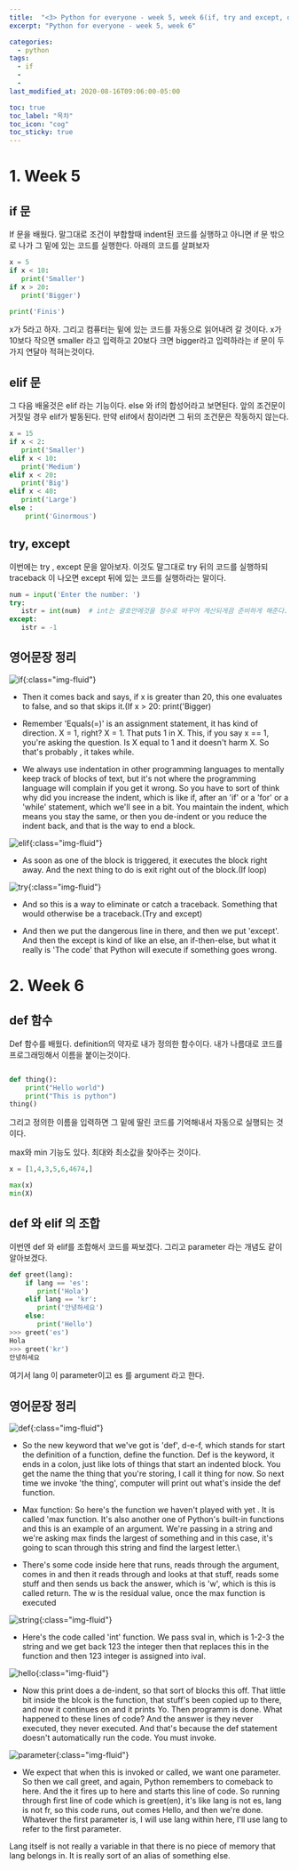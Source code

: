 ```yaml
---
title:  "<3> Python for everyone - week 5, week 6(if, try and except, def 함수)"
excerpt: "Python for everyone - week 5, week 6"

categories:
  - python
tags:
  - if
  - 
  - 
last_modified_at: 2020-08-16T09:06:00-05:00

toc: true
toc_label: "목차"
toc_icon: "cog"
toc_sticky: true
---
```


# 1. Week 5

## if 문

If 문을 배웠다. 말그대로 조건이 부합할때 indent된 코드를 실행하고 아니면 if 문 밖으로 나가 그 밑에 있는 코드를 실행한다. 아래의 코드를 살펴보자 

```python
x = 5 
if x < 10:
   print('Smaller')
if x > 20:
   print('Bigger')

print('Finis')
```

x가 5라고 하자. 그리고 컴퓨터는 밑에 있는 코드를 자동으로 읽어내려 갈 것이다. x가 10보다 작으면 smaller 라고 입력하고 20보다 크면 bigger라고 입력하라는 if 문이 두가지 연달아 적혀는것이다.  

## elif 문

그 다음 배울것은 elif 라는 기능이다. else 와 if의 합성어라고 보면된다. 앞의 조건문이 거짓일 경우 elif가 발동된다. 만약 elif에서 참이라면 그 뒤의 조건문은 작동하지 않는다. 

```python
x = 15
if x < 2:
   print('Smaller')
elif x < 10:
   print('Medium')
elif x < 20:
   print('Big')
elif x < 40:
   print('Large')
else :
    print('Ginormous')

```

## try, except

이번에는 try , except 문을 알아보자. 이것도 말그대로 try 뒤의 코드를 실행하되 traceback 이 나오면 except 뒤에 있는 코드를 실행하라는 말이다. 

```python
num = input('Enter the number: ')
try:
   istr = int(num)  # int는 괄호안에것을 정수로 바꾸어 계산되게끔 준비하게 해준다. 
except:
   istr = -1

```

## 영어문장 정리

![if](https://yeonghunko.github.io/assets/img/coursera-python/if.png){:class="img-fluid"}

- Then it comes back and says, if x is greater than 20, this one evaluates to false, and so that skips it.(If x > 20: print('Bigger)

- Remember 'Equals(=)' is an assignment statement, it has kind of direction. X = 1, right? X = 1. That puts 1 in X. This, if you say x == 1, you're asking the question. Is X equal to 1 and it doesn't harm X. So that's probably , it takes while.

- We always use indentation in other programming languages to mentally keep track of blocks of text, but it's not where the programming language will complain if you get it wrong. So you have to sort of think why did you increase the indent, which is like if, after an 'if' or a 'for' or a 'while' statement, which we'll see in a bit. You maintain the indent, which means you stay the same, or then you de-indent or you reduce the indent back, and that is the way to end a block.


![elif](https://yeonghunko.github.io/assets/img/coursera-python/elif.png){:class="img-fluid"}

- As soon as one of the block is triggered, it executes the block right away. And the next thing to do is exit right out of the block.(If loop)


![try](https://yeonghunko.github.io/assets/img/coursera-python/try.png){:class="img-fluid"}


- And so this is a way to eliminate or catch a traceback. Something that would otherwise be a traceback.(Try and except)

- And then we put the dangerous line in there, and then we put 'except'. And then the except is kind of like an else, an if-then-else, but what it really is 'The code' that Python will execute if something goes wrong. 
	


# 2. Week 6

## def 함수

Def 함수를 배웠다. definition의 약자로 내가 정의한 함수이다. 내가 나름대로 코드를 프로그래밍해서 이름을 붙이는것이다. 

```python

def thing():
    print("Hello world")
    print("This is python")
thing()
```

그리고 정의한 이름을 입력하면 그 밑에 딸린 코드를 기억해내서 자동으로 실행되는 것이다.  

max와 min 기능도 있다. 최대와 최소값을 찾아주는 것이다.

```python
x = [1,4,3,5,6,4674,]

max(x)
min(X)
```

## def 와 elif 의 조합

이번엔 def 와 elif를 조합해서 코드를 짜보겠다. 그리고 parameter 라는 개념도 같이 알아보겠다.

```python
def greet(lang):
    if lang == 'es':
       print('Hola')
    elif lang == 'kr':
       print('안녕하세요')
    else:
       print('Hello')
>>> greet('es')
Hola
>>> greet('kr')
안녕하세요
```

여기서 lang 이 parameter이고 es 를 argument 라고 한다. 

## 영어문장 정리

![def](https://yeonghunko.github.io/assets/img/coursera-python/def.png){:class="img-fluid"}


- So the new keyword that we've got is 'def', d-e-f, which stands for start the definition of a function, define the function. Def is the keyword, it ends in a colon, just like lots of things that start an indented block. You get the name the thing that you're storing, I call it thing for now. So next time we invoke 'the thing', computer will print out what's inside the def function. 

- Max function: So here's the function we haven't played with yet . It is called 'max function. It's also another one of Python's built-in functions and this is an example of an argument. We're passing in a string and we're asking max finds the largest of something and in this case, it's going to scan through this string and find the largest letter.\

- There's some code inside here that runs, reads through the argument, comes in and then it reads through and looks at that stuff, reads some stuff and then sends us back the answer, which is 'w', which is this is called return. The w is the residual value, once the max function is executed


![string](https://yeonghunko.github.io/assets/img/coursera-python/string.png){:class="img-fluid"}


- Here's the code called 'int' function. We pass sval in, which is 1-2-3 the string and we get back 123 the integer then that replaces this in the function and then 123 integer is assigned into ival. 

![hello](https://yeonghunko.github.io/assets/img/coursera-python/hello.png){:class="img-fluid"}

- Now this print does a de-indent, so that sort of blocks this off. That little bit inside the blcok is the function, that stuff's been copied up to there, and now it continues on and it prints Yo.  Then programm is done. What happened to these lines of code? And the answer is they never executed, they never executed. And that's because the def statement doesn't automatically run the code. You must invoke.

![parameter](https://yeonghunko.github.io/assets/img/coursera-python/parameter.png){:class="img-fluid"}


- We expect that when this is invoked or called, we want one parameter. So then we call greet, and again, Python remembers to comeback to here. And the it fires up to here and starts this line of code. So running through first line of code which is greet(en), it's like lang is not es, lang is not fr, so this code runs, out comes Hello, and then we're done. Whatever the first parameter is, I will use lang within here, I'll use lang to refer to the first parameter.  
 
Lang itself is not really a variable in that there is no piece of memory that lang belongs in. It is really sort of an alias of something else.
